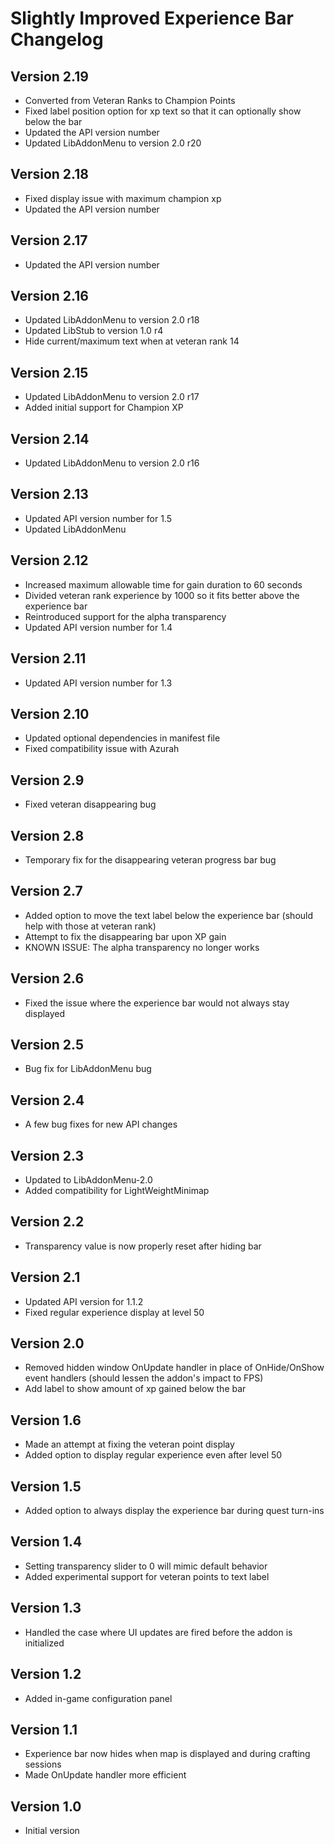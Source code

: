# Slightly Improved Experience Bar Changelog

## Version 2.19
* Converted from Veteran Ranks to Champion Points
* Fixed label position option for xp text so that it can optionally show below the bar
* Updated the API version number
* Updated LibAddonMenu to version 2.0 r20

## Version 2.18
* Fixed display issue with maximum champion xp
* Updated the API version number

## Version 2.17
* Updated the API version number

## Version 2.16
* Updated LibAddonMenu to version 2.0 r18
* Updated LibStub to version 1.0 r4
* Hide current/maximum text when at veteran rank 14

## Version 2.15
* Updated LibAddonMenu to version 2.0 r17
* Added initial support for Champion XP

## Version 2.14
* Updated LibAddonMenu to version 2.0 r16

## Version 2.13
* Updated API version number for 1.5
* Updated LibAddonMenu

## Version 2.12
* Increased maximum allowable time for gain duration to 60 seconds
* Divided veteran rank experience by 1000 so it fits better above the experience bar
* Reintroduced support for the alpha transparency
* Updated API version number for 1.4

## Version 2.11
* Updated API version number for 1.3

## Version 2.10
* Updated optional dependencies in manifest file
* Fixed compatibility issue with Azurah

## Version 2.9
* Fixed veteran disappearing bug

## Version 2.8
* Temporary fix for the disappearing veteran progress bar bug

## Version 2.7
* Added option to move the text label below the experience bar (should help with those at veteran rank)
* Attempt to fix the disappearing bar upon XP gain
* KNOWN ISSUE: The alpha transparency no longer works

## Version 2.6
* Fixed the issue where the experience bar would not always stay displayed

## Version 2.5
* Bug fix for LibAddonMenu bug

## Version 2.4
* A few bug fixes for new API changes

## Version 2.3
* Updated to LibAddonMenu-2.0
* Added compatibility for LightWeightMinimap

## Version 2.2
* Transparency value is now properly reset after hiding bar

## Version 2.1
* Updated API version for 1.1.2
* Fixed regular experience display at level 50

## Version 2.0
* Removed hidden window OnUpdate handler in place of OnHide/OnShow event handlers (should lessen the addon's impact to FPS)
* Add label to show amount of xp gained below the bar

## Version 1.6
* Made an attempt at fixing the veteran point display
* Added option to display regular experience even after level 50

## Version 1.5
* Added option to always display the experience bar during quest turn-ins

## Version 1.4
* Setting transparency slider to 0 will mimic default behavior
* Added experimental support for veteran points to text label

## Version 1.3
* Handled the case where UI updates are fired before the addon is initialized

## Version 1.2
* Added in-game configuration panel

## Version 1.1
* Experience bar now hides when map is displayed and during crafting sessions
* Made OnUpdate handler more efficient

## Version 1.0
* Initial version
